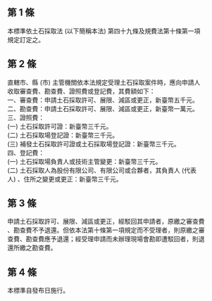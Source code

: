 第 1 條
-------
本標準依土石採取法 (以下簡稱本法) 第四十九條及規費法第十條第一項  
規定訂定之。

第 2 條
-------
直轄市、縣 (市) 主管機關依本法規定受理土石採取案件時，應向申請人  
收取審查費、勘查費、證照費或登記費，其費額如下：  
一、審查費：申請土石採取許可、展限、減區或更正，新臺幣五千元。  
二、勘查費：申請土石採取許可、展限、減區或更正，新臺幣一萬元。  
三、證照費：  
 (一) 土石採取許可證：新臺幣三千元。  
 (二) 土石採取場登記證：新臺幣三千元。  
 (三) 補發土石採取許可證或土石採取場登記證：新臺幣三千元。  
四、登記費：  
 (一) 土石採取場負責人或技術主管變更：新臺幣三千元。  
 (二) 土石採取人為股份有限公司、有限公司或合夥者，其負責人 (代表  
      人) 、住所之變更或更正：新臺幣三千元。

第 3 條
-------
申請土石採取許可、展限、減區或更正，經駁回其申請者，原繳之審查費  
、勘查費不予退還。但依本法第十條第一項規定而不受理者，則原繳之審  
查費、勘查費應予退還；經受理申請而未辦理現場會勘即遭駁回者，則退  
還所繳之勘查費。

第 4 條
-------
本標準自發布日施行。


